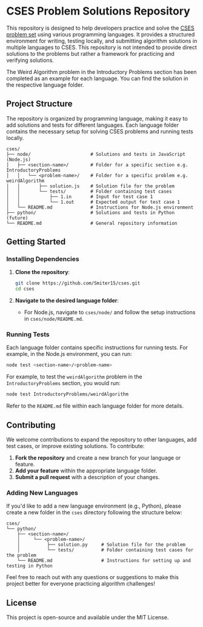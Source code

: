 # CSES Problem Solutions Repository

This repository is designed to help developers practice and solve the [CSES problem set](https://cses.fi/) using various programming languages. It provides a structured environment for writing, testing locally, and submitting algorithm solutions in multiple languages to CSES. This repository is not intended to provide direct solutions to the problems but rather a framework for practicing and verifying solutions.

The Weird Algorithm problem in the Introductory Problems section has been completed as an example for each language. You can find the solution in the respective language folder.

## Project Structure

The repository is organized by programming language, making it easy to add solutions and tests for different languages. Each language folder contains the necessary setup for solving CSES problems and running tests locally.

```
cses/
├── node/                      # Solutions and tests in JavaScript (Node.js)
│   ├── <section-name>/        # Folder for a specific section e.g. IntroductoryProblems
│   │   └── <problem-name>/    # Folder for a specific problem e.g. weirdAlgorithm
│   │       ├── solution.js    # Solution file for the problem
│   │       └── tests/         # Folder containing test cases
│   │           ├── 1.in       # Input for test case 1
│   │           └── 1.out      # Expected output for test case 1
│   └── README.md              # Instructions for Node.js environment
├── python/                    # Solutions and tests in Python (future)
└── README.md                  # General repository information
```

## Getting Started

### Installing Dependencies

1. **Clone the repository**:

   ```bash
   git clone https://github.com/Smiter15/cses.git
   cd cses
   ```

2. **Navigate to the desired language folder**:
   - For Node.js, navigate to `cses/node/` and follow the setup instructions in `cses/node/README.md`.

### Running Tests

Each language folder contains specific instructions for running tests. For example, in the Node.js environment, you can run:

```bash
node test <section-name>/<problem-name>
```

For example, to test the `weirdAlgorithm` problem in the `IntroductoryProblems` section, you would run:

```bash
node test IntroductoryProblems/weirdAlgorithm
```

Refer to the `README.md` file within each language folder for more details.

## Contributing

We welcome contributions to expand the repository to other languages, add test cases, or improve existing solutions. To contribute:

1. **Fork the repository** and create a new branch for your language or feature.
2. **Add your feature** within the appropriate language folder.
3. **Submit a pull request** with a description of your changes.

### Adding New Languages

If you'd like to add a new language environment (e.g., Python), please create a new folder in the `cses` directory following the structure below:

```
cses/
└── python/
    ├── <section-name>/
    │     └── <problem-name>/
    │          ├── solution.py     # Solution file for the problem
    │          └── tests/          # Folder containing test cases for the problem
    └── README.md                  # Instructions for setting up and testing in Python
```

Feel free to reach out with any questions or suggestions to make this project better for everyone practicing algorithm challenges!

## License

This project is open-source and available under the MIT License.
